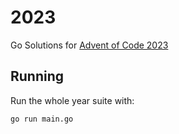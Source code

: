 # 2023

Go Solutions for [Advent of Code 2023](https://adventofcode.com/2023)

## Running

Run the whole year suite with:

```
go run main.go
```

